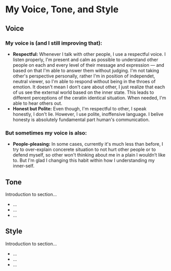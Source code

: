 # My Voice, Tone, and Style

<!-- Voice, Tone, and Style -->
<!-- Voice and Tone (Style, too) -->
<!-- Content Style Guide -->
<!-- Note: Even your headings can have your voice, tone, and style. -->


## Voice

### My voice is (and I still improving that):

- **Respectful:** Whenever I talk with other people, I use a respectful voice. I listen properly, I'm present and calm as possible to understand other people on each and every level of their message and expression — and based on that I'm able to answer them without judging. I'm not taking other's perspective personally, rather I'm in position of independet, neutral viewer, so I'm able to respond without being in the throes of emotion. It doesn't mean I don't care about other, I just realize that each of us see the external world based on the inner state. This leads to different perceptions of the ceratin identical situation. When needed, I'm able to hear others out.
- **Honest but Polite:** Even though, I'm respectful to other, I speak honestly, I don't lie. However, I use polite, inoffensive language. I belive honesty is absolutely fundamental part human's communication.

### But sometimes my voice is also:
- **People-pleasing:** In some cases, currently it's much less than before, I try to over-explain concerete situation to not hurt other people or to defend myself, so other won't thinking about me in a plain I wouldn’t like to. But I'm glad I changing this habit within how I understanding my inner-self.

## Tone

Introduction to section…

- …
- …
- …

## Style

Introduction to section…

<!-- Consider including style tips on capitalization of headings (sentence or title case), words to avoid, or general grammar and mechanics dos and don’ts, etc.
See: https://styleguide.mailchimp.com/grammar-and-mechanics/-->

- …
- …
- …
